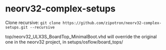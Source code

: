 # neorv32-complex-setups

Clone recursive:
`git clone https://github.com/zipotron/neorv32-complex-setups.git --recursive`

top/neorv32_ULX3S_BoardTop_MinimalBoot.vhd will override the original one in the neorv32
project, in setups/osflow/board_tops/
